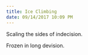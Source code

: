 ```yaml
---
title: Ice Climbing
date: 09/14/2017 10:09 PM
---
```

Scaling the sides of indecision.

Frozen in long devision.

